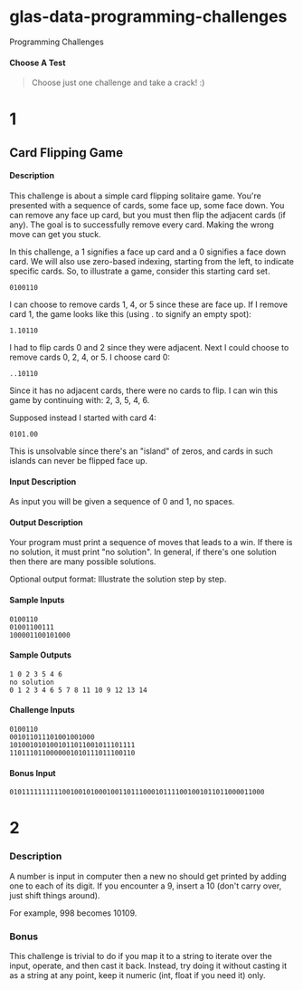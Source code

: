 # glas-data-programming-challenges

Programming Challenges

#### Choose A Test
> Choose just one challenge and take a crack! :)

# 1

## Card Flipping Game

#### Description

This challenge is about a simple card flipping solitaire game. You're presented with a sequence of cards, some face up, some face down. You can remove any face up card, but you must then flip the adjacent cards (if any). The goal is to successfully remove every card. Making the wrong move can get you stuck.

In this challenge, a 1 signifies a face up card and a 0 signifies a face down card. We will also use zero-based indexing, starting from the left, to indicate specific cards. So, to illustrate a game, consider this starting card set.
```
0100110
```

I can choose to remove cards 1, 4, or 5 since these are face up. If I remove card 1, the game looks like this (using . to signify an empty spot):
```
1.10110
```
I had to flip cards 0 and 2 since they were adjacent. Next I could choose to remove cards 0, 2, 4, or 5. I choose card 0:
```
..10110
```
Since it has no adjacent cards, there were no cards to flip. I can win this game by continuing with: 2, 3, 5, 4, 6.

Supposed instead I started with card 4:
```
0101.00
```
This is unsolvable since there's an "island" of zeros, and cards in such islands can never be flipped face up.

#### Input Description
As input you will be given a sequence of 0 and 1, no spaces.

#### Output Description
Your program must print a sequence of moves that leads to a win. If there is no solution, it must print "no solution". In general, if there's one solution then there are many possible solutions.

Optional output format: Illustrate the solution step by step.

#### Sample Inputs
```
0100110
01001100111
100001100101000
```

#### Sample Outputs
```
1 0 2 3 5 4 6
no solution
0 1 2 3 4 6 5 7 8 11 10 9 12 13 14
```

#### Challenge Inputs
```
0100110
001011011101001001000
1010010101001011011001011101111
1101110110000001010111011100110
```

#### Bonus Input
```
010111111111100100101000100110111000101111001001011011000011000
```


# 2

### Description

A number is input in computer then a new no should get printed by adding one to each of its digit. If you encounter a 9, insert a 10 (don't carry over, just shift things around).

For example, 998 becomes 10109.

### Bonus

This challenge is trivial to do if you map it to a string to iterate over the input, operate, and then cast it back. Instead, try doing it without casting it as a string at any point, keep it numeric (int, float if you need it) only.
